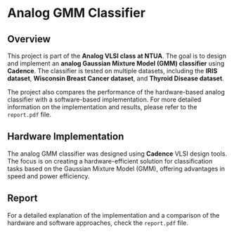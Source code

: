 # Analog GMM Classifier

## Overview

This project is part of the **Analog VLSI class at NTUA**. The goal is to design and implement an **analog Gaussian Mixture Model (GMM) classifier** using **Cadence**. The classifier is tested on multiple datasets, including the **IRIS dataset**, **Wisconsin Breast Cancer dataset**, and **Thyroid Disease dataset**.

The project also compares the performance of the hardware-based analog classifier with a software-based implementation. For more detailed information on the implementation and results, please refer to the `report.pdf` file.

## Hardware Implementation

The analog GMM classifier was designed using **Cadence** VLSI design tools. The focus is on creating a hardware-efficient solution for classification tasks based on the Gaussian Mixture Model (GMM), offering advantages in speed and power efficiency.

## Report

For a detailed explanation of the implementation and a comparison of the hardware and software approaches, check the `report.pdf` file.

